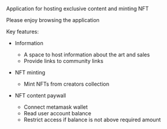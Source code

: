Application for hosting exclusive content and minting NFT

Please enjoy browsing the application

Key features:

- Information
  - A space to host information about the art and sales
  - Provide links to community links
  
- NFT minting
  - Mint NFTs from creators collection
  
- NFT content paywall
  - Connect metamask wallet
  - Read user account balance
  - Restrict access if balance is not above required amount 

